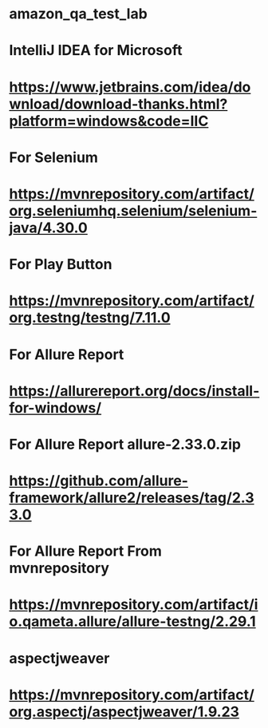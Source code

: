 # amazon_qa_test_lab

# IntelliJ IDEA for Microsoft
# https://www.jetbrains.com/idea/download/download-thanks.html?platform=windows&code=IIC

# For Selenium
# https://mvnrepository.com/artifact/org.seleniumhq.selenium/selenium-java/4.30.0

# For Play Button
# https://mvnrepository.com/artifact/org.testng/testng/7.11.0

# For Allure Report
# https://allurereport.org/docs/install-for-windows/

# For Allure Report allure-2.33.0.zip
# https://github.com/allure-framework/allure2/releases/tag/2.33.0

# For Allure Report From mvnrepository
# https://mvnrepository.com/artifact/io.qameta.allure/allure-testng/2.29.1

# aspectjweaver 
# https://mvnrepository.com/artifact/org.aspectj/aspectjweaver/1.9.23